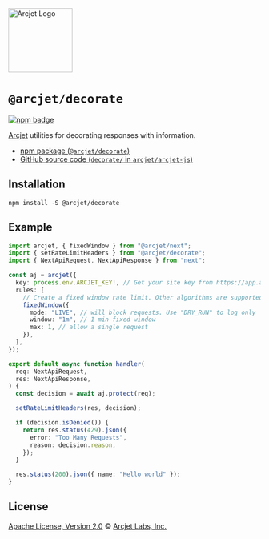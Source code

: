 <a href="https://arcjet.com" target="_arcjet-home">
  <picture>
    <source media="(prefers-color-scheme: dark)" srcset="https://arcjet.com/logo/arcjet-dark-lockup-voyage-horizontal.svg">
    <img src="https://arcjet.com/logo/arcjet-light-lockup-voyage-horizontal.svg" alt="Arcjet Logo" height="128" width="auto">
  </picture>
</a>

# `@arcjet/decorate`

<p>
  <a href="https://www.npmjs.com/package/@arcjet/decorate">
    <picture>
      <source media="(prefers-color-scheme: dark)" srcset="https://img.shields.io/npm/v/%40arcjet%2Fdecorate?style=flat-square&label=%E2%9C%A6Aj&labelColor=000000&color=5C5866">
      <img alt="npm badge" src="https://img.shields.io/npm/v/%40arcjet%2Fdecorate?style=flat-square&label=%E2%9C%A6Aj&labelColor=ECE6F0&color=ECE6F0">
    </picture>
  </a>
</p>

[Arcjet][arcjet] utilities for decorating responses with information.

- [npm package (`@arcjet/decorate`)](https://www.npmjs.com/package/@arcjet/decorate)
- [GitHub source code (`decorate/` in `arcjet/arcjet-js`)](https://github.com/arcjet/arcjet-js/tree/main/decorate)

## Installation

```shell
npm install -S @arcjet/decorate
```

## Example

```ts
import arcjet, { fixedWindow } from "@arcjet/next";
import { setRateLimitHeaders } from "@arcjet/decorate";
import { NextApiRequest, NextApiResponse } from "next";

const aj = arcjet({
  key: process.env.ARCJET_KEY!, // Get your site key from https://app.arcjet.com
  rules: [
    // Create a fixed window rate limit. Other algorithms are supported.
    fixedWindow({
      mode: "LIVE", // will block requests. Use "DRY_RUN" to log only
      window: "1m", // 1 min fixed window
      max: 1, // allow a single request
    }),
  ],
});

export default async function handler(
  req: NextApiRequest,
  res: NextApiResponse,
) {
  const decision = await aj.protect(req);

  setRateLimitHeaders(res, decision);

  if (decision.isDenied()) {
    return res.status(429).json({
      error: "Too Many Requests",
      reason: decision.reason,
    });
  }

  res.status(200).json({ name: "Hello world" });
}
```

## License

[Apache License, Version 2.0][apache-license] © [Arcjet Labs, Inc.][arcjet]

[arcjet]: https://arcjet.com
[apache-license]: http://www.apache.org/licenses/LICENSE-2.0
